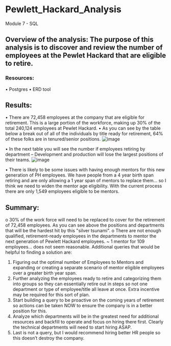 # Pewlett_Hackard_Analysis
Module 7 - SQL

## Overview of the analysis: The purpose of this analysis is to discover and review the number of employees at the Pewlet Hackard that are eligible to retire.
### Resources:
•	Postgres
•	ERD tool

## Results: 
•	There are 72,458 employees at the company that are eligible for retirement. This is a large portion of the workforce, making up 30% of the total 240,124 employees at Pewlet Hackard.
•	As you can see by the table below a break out of all of the individuals by title ready for retirement, 64% of these folks are in tenured/senior positions.
 ![image](https://user-images.githubusercontent.com/94019661/152702477-bc12aae9-5578-41de-9cd0-6aae8b4f55a1.png)


•	In the next table you will see the number if employees retiring by department – Development and production will lose the largest positions of their teams.
 ![image](https://user-images.githubusercontent.com/94019661/152702480-950f956c-103c-44bc-8c09-5a2997fb345d.png)


•	There is likely to be some issues with having enough mentors for this new generation of PH employees. We have people from a 4 year birth span retiring and are only allowing a 1 year span of mentors to replace them… so I think we need to widen the mentor age eligibility. With the current process there are only 1,549 employees eligible to be mentors.

## Summary: 
o	30% of the work force will need to be replaced to cover for the retirement of 72,458 employees. As you can see above the positions and departments that will be the hardest hit by this "silver tsunami".
o	There are not enough qualified, retirement-ready employees in the departments to mentor the next generation of Pewlett Hackard employees. ~ 1 mentor for 109 employees… does not seem reasonable.
Additional queries that would be helpful to finding a solution are:
1.	Figuring out the optimal number of Employees to Mentors and expanding or creating a separate scenario of mentor eligible employees over a greater birth year span.
2.	Further analyzing the employees ready to retire and categorizing them into groups so they can essentially retire out in steps so not one department or type of employee/title all leave at once. Extra incentive may be required for this sort of plan.
3.	Start building a query to be proactive on the coming years of retirement so actions can be taken NOW to ensure the company is in a better position for this.
4.	Analyze which departments will be in the greatest need for additional resources and backfill to operate and focus on hiring there first. Clearly the technical departments will need to start hiring ASAP.
5.	Last is not a query, but I would recommend hiring better HR people so this doesn’t destroy the company.
